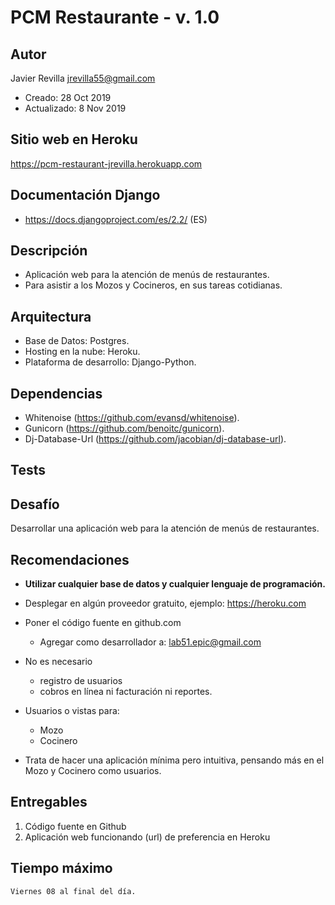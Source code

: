 # PCM Restaurante - v. 1.0



## Autor
Javier Revilla
jrevilla55@gmail.com
- Creado:         28 Oct 2019
- Actualizado:   	8 Nov 2019


## Sitio web en Heroku
https://pcm-restaurant-jrevilla.herokuapp.com


## Documentación Django
- https://docs.djangoproject.com/es/2.2/	(ES)


## Descripción
- Aplicación web para la atención de menús de restaurantes.
- Para asistir a los Mozos y Cocineros, en sus tareas cotidianas.


## Arquitectura
- Base de Datos: Postgres.
- Hosting en la nube: Heroku. 
- Plataforma de desarrollo: Django-Python. 


## Dependencias
- Whitenoise (https://github.com/evansd/whitenoise).
- Gunicorn (https://github.com/benoitc/gunicorn).
- Dj-Database-Url (https://github.com/jacobian/dj-database-url).


## Tests



Desafío 
--------
Desarrollar una aplicación web para la atención de menús de restaurantes.


Recomendaciones
----------------
- **Utilizar cualquier base de datos y cualquier lenguaje de programación.**

- Desplegar en algún proveedor gratuito, ejemplo: https://heroku.com 

- Poner el código fuente en github.com
	- Agregar como desarrollador a: lab51.epic@gmail.com 


- No es necesario 
	- registro de usuarios
	- cobros en línea ni facturación ni reportes. 

- Usuarios o vistas para:
	- Mozo 
	- Cocinero 

- Trata de hacer una aplicación mínima pero intuitiva, pensando más en el Mozo y Cocinero como usuarios.


## Entregables
1. Código fuente en Github
2. Aplicación web funcionando (url) de preferencia en Heroku


## Tiempo máximo
	Viernes 08 al final del día.


